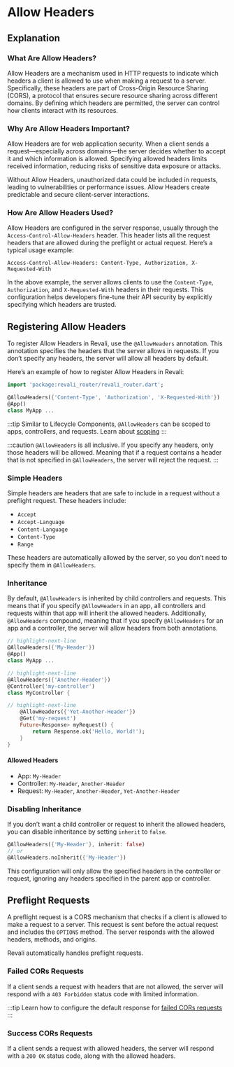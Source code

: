 # Allow Headers

## Explanation

### What Are Allow Headers?

Allow Headers are a mechanism used in HTTP requests to indicate which headers a client is allowed to use when making a request to a server. Specifically, these headers are part of Cross-Origin Resource Sharing (CORS), a protocol that ensures secure resource sharing across different domains. By defining which headers are permitted, the server can control how clients interact with its resources.

### Why Are Allow Headers Important?

Allow Headers are for web application security. When a client sends a request—especially across domains—the server decides whether to accept it and which information is allowed. Specifying allowed headers limits received information, reducing risks of sensitive data exposure or attacks.

Without Allow Headers, unauthorized data could be included in requests, leading to vulnerabilities or performance issues. Allow Headers create predictable and secure client-server interactions.

### How Are Allow Headers Used?

Allow Headers are configured in the server response, usually through the `Access-Control-Allow-Headers` header. This header lists all the request headers that are allowed during the preflight or actual request. Here’s a typical usage example:

```http
Access-Control-Allow-Headers: Content-Type, Authorization, X-Requested-With
```

In the above example, the server allows clients to use the `Content-Type`, `Authorization`, and `X-Requested-With` headers in their requests. This configuration helps developers fine-tune their API security by explicitly specifying which headers are trusted.

## Registering Allow Headers

To register Allow Headers in Revali, use the `@AllowHeaders` annotation. This annotation specifies the headers that the server allows in requests. If you don’t specify any headers, the server will allow all headers by default.

Here’s an example of how to register Allow Headers in Revali:

```dart
import 'package:revali_router/revali_router.dart';

@AllowHeaders({'Content-Type', 'Authorization', 'X-Requested-With'})
@App()
class MyApp ...
```

:::tip
Similar to Lifecycle Components, `@AllowHeaders` can be scoped to apps, controllers, and requests. Learn about [scoping](../lifecycle-components/overview#scoping)
:::

:::caution
`@AllowHeaders` is all inclusive. If you specify any headers, only those headers will be allowed. Meaning that if a request contains a header that is not specified in `@AllowHeaders`, the server will reject the request.
:::

### Simple Headers

Simple headers are headers that are safe to include in a request without a preflight request. These headers include:

- `Accept`
- `Accept-Language`
- `Content-Language`
- `Content-Type`
- `Range`

These headers are automatically allowed by the server, so you don’t need to specify them in `@AllowHeaders`.

### Inheritance

By default, `@AllowHeaders` is inherited by child controllers and requests. This means that if you specify `@AllowHeaders` in an app, all controllers and requests within that app will inherit the allowed headers. Additionally, `@AllowHeaders` compound, meaning that if you specify `@AllowHeaders` for an app and a controller, the server will allow headers from both annotations.

```dart title="routes/my_app.dart"
// highlight-next-line
@AllowHeaders({'My-Header'})
@App()
class MyApp ...
```

```dart title="routes/my_controller.dart"
// highlight-next-line
@AllowHeaders({'Another-Header'})
@Controller('my-controller')
class MyController {

// highlight-next-line
    @AllowHeaders({'Yet-Another-Header'})
    @Get('my-request')
    Future<Response> myRequest() {
        return Response.ok('Hello, World!');
    }
}
```

#### Allowed Headers

- App: `My-Header`
- Controller: `My-Header`, `Another-Header`
- Request: `My-Header`, `Another-Header`, `Yet-Another-Header`

### Disabling Inheritance

If you don’t want a child controller or request to inherit the allowed headers, you can disable inheritance by setting `inherit` to `false`.

```dart
@AllowHeaders({'My-Header'}, inherit: false)
// or
@AllowHeaders.noInherit({'My-Header'})
```

This configuration will only allow the specified headers in the controller or request, ignoring any headers specified in the parent app or controller.

## Preflight Requests

A preflight request is a CORS mechanism that checks if a client is allowed to make a request to a server. This request is sent before the actual request and includes the `OPTIONS` method. The server responds with the allowed headers, methods, and origins.

Revali automatically handles preflight requests.

### Failed CORs Requests

If a client sends a request with headers that are not allowed, the server will respond with a `403 Forbidden` status code with limited information.

:::tip
Learn how to configure the default response for [failed CORs requests](../../../revali/app-configuration/default-responses#failed-cors)
:::

### Success CORs Requests

If a client sends a request with allowed headers, the server will respond with a `200 OK` status code, along with the allowed headers.
